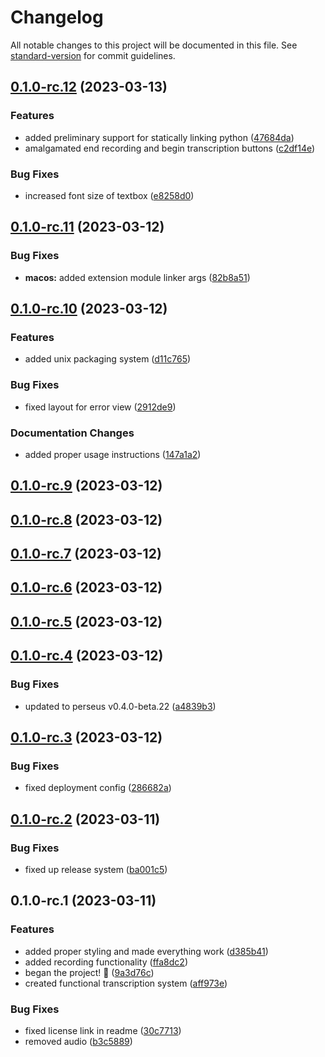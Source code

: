 # Changelog

All notable changes to this project will be documented in this file. See [standard-version](https://github.com/conventional-changelog/standard-version) for commit guidelines.

## [0.1.0-rc.12](https://github.com/arctic-hen7/sotto/compare/v0.1.0-rc.11...v0.1.0-rc.12) (2023-03-13)


### Features

* added preliminary support for statically linking python ([47684da](https://github.com/arctic-hen7/sotto/commit/47684da3aa8ebce60c4a2a079f6e9a0c700b3a2a))
* amalgamated end recording and begin transcription buttons ([c2df14e](https://github.com/arctic-hen7/sotto/commit/c2df14e7f6746f2b916dd16206fec26e5f5cd5df))


### Bug Fixes

* increased font size of textbox ([e8258d0](https://github.com/arctic-hen7/sotto/commit/e8258d0e1f2c64ec65c77ff172cdc2389b240662))

## [0.1.0-rc.11](https://github.com/arctic-hen7/sotto/compare/v0.1.0-rc.10...v0.1.0-rc.11) (2023-03-12)


### Bug Fixes

* **macos:** added extension module linker args ([82b8a51](https://github.com/arctic-hen7/sotto/commit/82b8a51df1cfa6a25a603d33422277db325969a3))

## [0.1.0-rc.10](https://github.com/arctic-hen7/sotto/compare/v0.1.0-rc.9...v0.1.0-rc.10) (2023-03-12)


### Features

* added unix packaging system ([d11c765](https://github.com/arctic-hen7/sotto/commit/d11c7655f60698cf70cc4c695858bd8d9b304aef))


### Bug Fixes

* fixed layout for error view ([2912de9](https://github.com/arctic-hen7/sotto/commit/2912de9c7d4b24936776d8e8752070b89e4d89bc))


### Documentation Changes

* added proper usage instructions ([147a1a2](https://github.com/arctic-hen7/sotto/commit/147a1a240a455cc3c0f6d52c6bc45812fd951267))

## [0.1.0-rc.9](https://github.com/arctic-hen7/sotto/compare/v0.1.0-rc.8...v0.1.0-rc.9) (2023-03-12)

## [0.1.0-rc.8](https://github.com/arctic-hen7/sotto/compare/v0.1.0-rc.7...v0.1.0-rc.8) (2023-03-12)

## [0.1.0-rc.7](https://github.com/arctic-hen7/sotto/compare/v0.1.0-rc.6...v0.1.0-rc.7) (2023-03-12)

## [0.1.0-rc.6](https://github.com/arctic-hen7/sotto/compare/v0.1.0-rc.5...v0.1.0-rc.6) (2023-03-12)

## [0.1.0-rc.5](https://github.com/arctic-hen7/sotto/compare/v0.1.0-rc.4...v0.1.0-rc.5) (2023-03-12)

## [0.1.0-rc.4](https://github.com/arctic-hen7/sotto/compare/v0.1.0-rc.3...v0.1.0-rc.4) (2023-03-12)


### Bug Fixes

* updated to perseus v0.4.0-beta.22 ([a4839b3](https://github.com/arctic-hen7/sotto/commit/a4839b3d566e703de1b5d8d9c062410b85587cad))

## [0.1.0-rc.3](https://github.com/arctic-hen7/sotto/compare/v0.1.0-rc.2...v0.1.0-rc.3) (2023-03-12)


### Bug Fixes

* fixed deployment config ([286682a](https://github.com/arctic-hen7/sotto/commit/286682a75aeb50367a769d6c77e7e9263e2fd338))

## [0.1.0-rc.2](https://github.com/arctic-hen7/sotto/compare/v0.1.0-rc.1...v0.1.0-rc.2) (2023-03-11)


### Bug Fixes

* fixed up release system ([ba001c5](https://github.com/arctic-hen7/sotto/commit/ba001c5f7145f2636f89ff803af7b0583c3cda0b))

## 0.1.0-rc.1 (2023-03-11)


### Features

* added proper styling and made everything work ([d385b41](https://github.com/arctic-hen7/sotto/commit/d385b41317b652ce1627b5e63b1f50999579d940))
* added recording functionality ([ffa8dc2](https://github.com/arctic-hen7/sotto/commit/ffa8dc2f2f487eec8e0c4b3132edc0b00874e066))
* began the project! 🎉 ([9a3d76c](https://github.com/arctic-hen7/sotto/commit/9a3d76cab51bc6a3002bf3b7465052fb529de905))
* created functional transcription system ([aff973e](https://github.com/arctic-hen7/sotto/commit/aff973eb03b895e394374ba38842875bc6c3e73d))


### Bug Fixes

* fixed license link in readme ([30c7713](https://github.com/arctic-hen7/sotto/commit/30c7713a3f37bfcb0b32a47910ec8fd0d3824125))
* removed audio ([b3c5889](https://github.com/arctic-hen7/sotto/commit/b3c58899b0195b66f8c9e1f3ae5aef55b23c8994))
